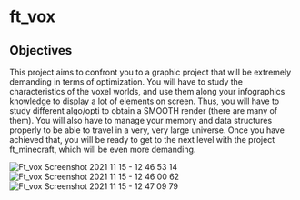 # ft_vox

## Objectives

This project aims to confront you to a graphic project that will be extremely demanding
in terms of optimization. You will have to study the characteristics of the voxel worlds,
and use them along your infographics knowledge to display a lot of elements on screen.
Thus, you will have to study different algo/opti to obtain a SMOOTH render (there are
many of them). You will also have to manage your memory and data structures properly
to be able to travel in a very, very large universe. Once you have achieved that, you will
be ready to get to the next level with the project ft_minecraft, which will be even more
demanding.

![Ft_vox Screenshot 2021 11 15 - 12 46 53 14](https://user-images.githubusercontent.com/34174775/141777607-ad81a039-c56e-4b6f-aa4a-f268eca327fb.png)
![Ft_vox Screenshot 2021 11 15 - 12 46 00 62](https://user-images.githubusercontent.com/34174775/141777660-20a490b3-15bd-4cc0-83b7-4a2873020b87.png)
![Ft_vox Screenshot 2021 11 15 - 12 47 09 79](https://user-images.githubusercontent.com/34174775/141777690-ff87a090-c7ec-4d4f-a546-3ed275c2816a.png)
